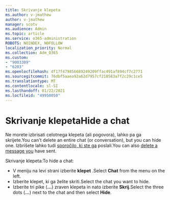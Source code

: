 ```yaml
---
title: Skrivanje klepeta
ms.author: v-jmathew
author: v-jmathew
manager: scotv
ms.audience: Admin
ms.topic: article
ms.service: o365-administration
ROBOTS: NOINDEX, NOFOLLOW
localization_priority: Normal
ms.collection: Adm_O365
ms.custom:
- "9003309"
- "6203"
ms.openlocfilehash: df17f479856689249209ffac491af894cf7c2771
ms.sourcegitcommit: 76dbf5aaea92a62d7957cf210583a7f2c29c1ce5
ms.translationtype: MT
ms.contentlocale: sl-SI
ms.lasthandoff: 01/22/2021
ms.locfileid: "49950050"
---
```

# <a name="hide-a-chat"></a><span data-ttu-id="17844-102">Skrivanje klepeta</span><span class="sxs-lookup"><span data-stu-id="17844-102">Hide a chat</span></span>

<span data-ttu-id="17844-103">Ne morete izbrisati celotnega klepeta (ali pogovora), lahko pa ga skrijete.</span><span class="sxs-lookup"><span data-stu-id="17844-103">You can't delete an entire chat (or conversation), but you can hide one.</span></span> <span data-ttu-id="17844-104">Izbrišete lahko tudi [sporočilo, ki ste ga](https://support.office.com/client/delete-a-message-you-have-sent-67bd76a5-04e7-46ea-9ef0-5800865cb8f3) poslali.</span><span class="sxs-lookup"><span data-stu-id="17844-104">You can also [delete a message you](https://support.office.com/client/delete-a-message-you-have-sent-67bd76a5-04e7-46ea-9ef0-5800865cb8f3) have sent.</span></span>

<span data-ttu-id="17844-105">Skrivanje klepeta:</span><span class="sxs-lookup"><span data-stu-id="17844-105">To hide a chat:</span></span>

- <span data-ttu-id="17844-106">V meniju na levi strani izberite **klepet** .</span><span class="sxs-lookup"><span data-stu-id="17844-106">Select **Chat** from the menu on the left.</span></span>
- <span data-ttu-id="17844-107">Izberite klepet, ki ga želite skriti.</span><span class="sxs-lookup"><span data-stu-id="17844-107">Select the chat you want to hide.</span></span>
- <span data-ttu-id="17844-108">Izberite tri pike (**...**) zraven klepeta in nato izberite **Skrij**.</span><span class="sxs-lookup"><span data-stu-id="17844-108">Select the three dots (**...**) next to the chat and then select **Hide**.</span></span>

